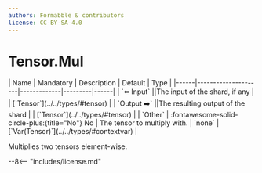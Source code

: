 ```yaml
---
authors: Formabble & contributors
license: CC-BY-SA-4.0
---
```



# Tensor.Mul

<div class="sh-parameters" markdown="1">
| Name | Mandatory | Description | Default | Type |
|------|---------------------|-------------|---------|------|
| `⬅️ Input` ||The input of the shard, if any | | [`Tensor`](../../types/#tensor) |
| `Output ➡️` ||The resulting output of the shard | | [`Tensor`](../../types/#tensor) |
| `Other` | :fontawesome-solid-circle-plus:{title="No"} No  | The tensor to multiply with. | `none` | [`Var(Tensor)`](../../types/#contextvar) |

</div>

Multiplies two tensors element-wise.

--8<-- "includes/license.md"

